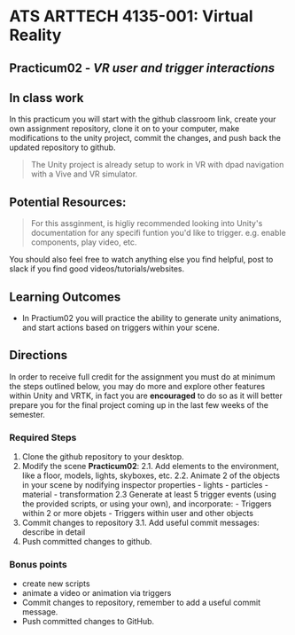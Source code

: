 # ATS ARTTECH 4135-001: Virtual Reality
## Practicum02 - *VR user and trigger interactions* 
## In class work

In this practicum you will start with the github classroom link, create your own assignment repository, clone it on to your computer, make modifications to the unity project, commit the changes, and push back the updated repository to github.

> The Unity project is already setup to work in VR with dpad navigation with a Vive and VR simulator. 

## Potential Resources:
> For this assginment, is higliy recommended looking into Unity's documentation for any specifi funtion you'd like to trigger. e.g. enable components, play video, etc.

You should also feel free to watch anything else you find helpful, post to slack if you find good videos/tutorials/websites.

## Learning Outcomes
- In Practium02 you will practice the ability to generate unity animations, and start actions based on triggers within your scene.

## Directions
In order to receive full credit for the assignment you must do at minimum the steps outlined below, you may do more and explore other features within Unity and VRTK, in fact you are **encouraged** to do so as it will better prepare you for the final project coming up in the last few weeks of the semester.

### Required Steps
1. Clone the github repository to your desktop.
2. Modify the scene **Practicum02**:
	2.1. Add elements to the environment, like a floor, models, lights, skyboxes, etc.
	2.2. Animate 2 of the objects in your scene by nodifying inspector properties
		- lights
		- particles
		- material
		- transformation
	2.3 Generate at least 5 trigger events (using the provided scripts, or using your own), and incorporate:
		- Triggers within 2 or more objets
		- Triggers within user and other objects
3. Commit changes to repository
	3.1. Add useful commit messages: describe in detail
4. Push committed changes to github.


### Bonus points
* create new scripts
* animate a video or animation via triggers
* Commit changes to repository, remember to add a useful commit message.
* Push committed changes to GitHub.
